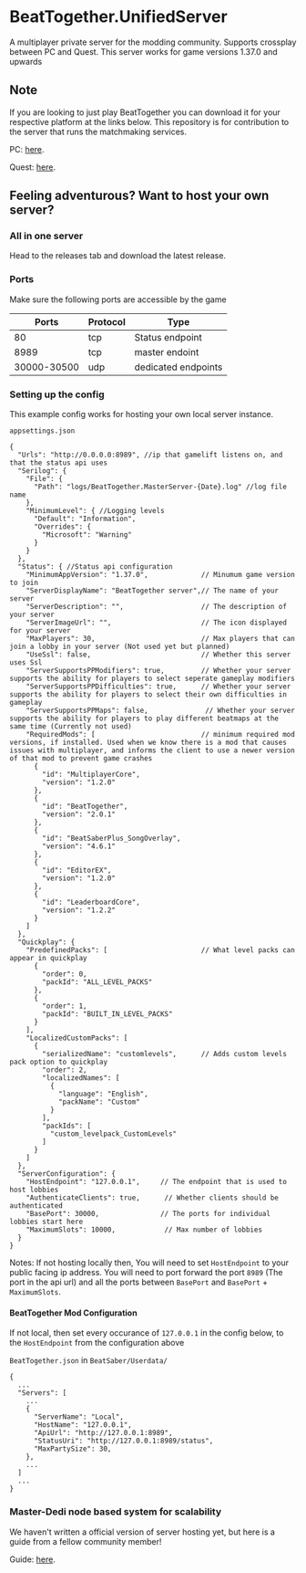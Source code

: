 # BeatTogether.UnifiedServer
A multiplayer private server for the modding community. Supports crossplay between PC and Quest.
This server works for game versions 1.37.0 and upwards

## Note
If you are looking to just play BeatTogether you can download it for your respective platform at the links below. This repository is for contribution to the server that runs the matchmaking services.

PC: [here](https://github.com/pythonology/BeatTogether#installation).

Quest: [here](https://github.com/pythonology/BeatTogether.Quest#installation).

## Feeling adventurous? Want to host your own server?

### All in one server

Head to the releases tab and download the latest release.

### Ports
Make sure the following ports are accessible by the game

| Ports         | Protocol | Type                |
| ------------- | -------- | ------------------- |
| 80            | tcp      | Status endpoint     |
| 8989          | tcp      | master endoint      |
| 30000-30500   | udp      | dedicated endpoints |

### Setting up the config
This example config works for hosting your own local server instance.

`appsettings.json`
```
{
  "Urls": "http://0.0.0.0:8989", //ip that gamelift listens on, and that the status api uses
  "Serilog": {
    "File": {
      "Path": "logs/BeatTogether.MasterServer-{Date}.log" //log file name
    },
    "MinimumLevel": { //Logging levels
      "Default": "Information",
      "Overrides": {
        "Microsoft": "Warning"
      }
    }
  },
  "Status": { //Status api configuration
    "MinimumAppVersion": "1.37.0",             // Minumum game version to join
    "ServerDisplayName": "BeatTogether server",// The name of your server
    "ServerDescription": "",                   // The description of your server
    "ServerImageUrl": "",                      // The icon displayed for your server
    "MaxPlayers": 30,                          // Max players that can join a lobby in your server (Not used yet but planned)
    "UseSsl": false,                           // Whether this server uses Ssl
    "ServerSupportsPPModifiers": true,         // Whether your server supports the ability for players to select seperate gameplay modifiers
    "ServerSupportsPPDifficulties": true,      // Whether your server supports the ability for players to select their own difficulties in gameplay
    "ServerSupportsPPMaps": false,              // Whether your server supports the ability for players to play different beatmaps at the same time (Currently not used)
    "RequiredMods": [                          // minimum required mod versions, if installed. Used when we know there is a mod that causes issues with multiplayer, and informs the client to use a newer version of that mod to prevent game crashes
      {
        "id": "MultiplayerCore",
        "version": "1.2.0"
      },
      {
        "id": "BeatTogether",
        "version": "2.0.1"
      },
      {
        "id": "BeatSaberPlus_SongOverlay",
        "version": "4.6.1"
      },
      {
        "id": "EditorEX",
        "version": "1.2.0"
      },
      {
        "id": "LeaderboardCore",
        "version": "1.2.2"
      }
    ]
  },
  "Quickplay": {
    "PredefinedPacks": [                       // What level packs can appear in quickplay
      {
        "order": 0,
        "packId": "ALL_LEVEL_PACKS"
      },
      {
        "order": 1,
        "packId": "BUILT_IN_LEVEL_PACKS"
      }
    ],
    "LocalizedCustomPacks": [
      {
        "serializedName": "customlevels",      // Adds custom levels pack option to quickplay
        "order": 2,
        "localizedNames": [
          {
            "language": "English",
            "packName": "Custom"
          }
        ],
        "packIds": [
          "custom_levelpack_CustomLevels"
        ]
      }
    ]
  },
  "ServerConfiguration": {
    "HostEndpoint": "127.0.0.1",     // The endpoint that is used to host lobbies
    "AuthenticateClients": true,      // Whether clients should be authenticated
    "BasePort": 30000,               // The ports for individual lobbies start here
    "MaximumSlots": 10000,            // Max number of lobbies
  }
}
```
Notes:
If not hosting locally then,
You will need to set `HostEndpoint` to your public facing ip address.
You will need to port forward the port `8989` (The port in the api url) and all the ports between `BasePort` and `BasePort` + `MaximumSlots`.

#### BeatTogether Mod Configuration
If not local, then set every occurance of `127.0.0.1` in the config below, to the `HostEndpoint` from the configuration above

`BeatTogether.json` in `BeatSaber/Userdata/`
```
{
  ...
  "Servers": [
    ...
    {
      "ServerName": "Local",
      "HostName": "127.0.0.1",
      "ApiUrl": "http://127.0.0.1:8989",
      "StatusUri": "http://127.0.0.1:8989/status",
      "MaxPartySize": 30,
    },
    ...
  ]
  ...
}

```



### Master-Dedi node based system for scalability

We haven't written a official version of server hosting yet, but here is a guide from a fellow community member!

Guide: [here](https://github.com/qe201020335/BeatTogether-DockerCompose#how-to-host).

